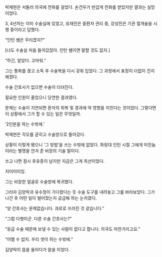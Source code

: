 박재현은 서둘러 의국에 전화를 걸었다. 손건우가 반갑게 전화를 받았지만 결과는 실망이었다.

3, 4년차는 이미 수술실에 있었고, 유재진은 중환자 관리 중, 강성진은 기관 절개술을 시행 중이라고 답했다.

“인턴 쌤은 무리겠지?”

[너도 수술실 처음 들어갔잖아. 인턴 쌤이면 말할 것도 없지.]

“하긴, 알았다. 고마워.”

그는 통화를 끊고 소독 후 수술복을 다시 갖춰 입었다. 그 과정에서 표정이 더없이 진지해졌다.

수술 간호사가 없으면 수술이 더뎌진다.

필요한 인원이 줄었으니 당연한 결과였다.

문제는 수술이 지연되면 환자의 회복 및 경과에 악 영향을 끼친다는 것이었다. 그렇다면 이 상황에서 그가 할 수 있는 일은 무엇일까.

‘2인분을 하는 수밖에.’

박재현은 각오를 굳히고 수술방으로 돌아갔다.

상황이 이렇게 됐으니 ‘그 방법’을 쓰는 수밖에 없었다. 화랑대 인턴 시절 그에게 미친놈이라는 별명을 안겨 준 비장의 기술 말이다.

쓰고 나면 잠시 후유증이 남지만 지금은 그게 최선이었다.

지이이이잉.

그는 비장한 얼굴로 수술방에 복귀했다.

그러자 김양락과 유수정이 기다렸다는 듯 수술 도구를 내려놓고 그를 바라보았다. 그가 나간 후 어떤 일이 벌어졌는지 궁금해 하는 눈치였다.

“양 간호사는 문제없습니다. 과로로 쓰러진 것 같습니다.”

“그럼 다행이군. 다른 수술 간호사는?”

“응급 수술 때문에 보낼 수 있는 사람이 없다고 합니다. 의국도 마찬가지고요.”

“어쩔 수 없지. 우리 셋이 하는 수밖에.”

김양락이 뜸을 들이다가 말을 이었다.